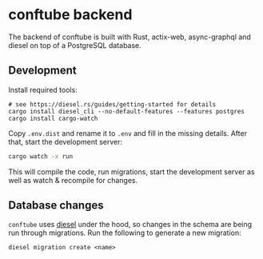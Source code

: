 # conftube backend

The backend of conftube is built with Rust, actix-web, async-graphql and diesel on top of a PostgreSQL database.

## Development

Install required tools:

```shell
# see https://diesel.rs/guides/getting-started for details
cargo install diesel_cli --no-default-features --features postgres
cargo install cargo-watch
```

Copy `.env.dist` and rename it to `.env` and fill in the missing details. After that, start the development server:

```sh
cargo watch -x run
```

This will compile the code, run migrations, start the development server as well as watch & recompile for changes.

## Database changes

`conftube` uses [diesel](https://diesel.rs) under the hood, so changes in the schema are being run through migrations.
Run the following to generate a new migration:

```shell
diesel migration create <name>
```
